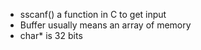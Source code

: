 * sscanf() a function in C to get input
* Buffer usually means an array of memory
* char* is 32 bits

